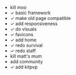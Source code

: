 

- kill moo
- ✓ basic framework
- ✓ make old page compatible
- ✓ add responsiveness
- ✓ do visuals
- ✓ favicons
- ✓ add home
- ✓ redo survival
- ✓ redo staff
- kill matt's mum
- add community
- ✓ add kitpvp
